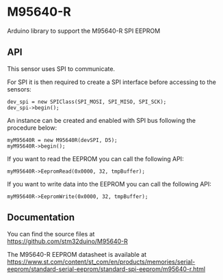 # M95640-R
Arduino library to support the M95640-R SPI EEPROM

## API

This sensor uses SPI to communicate.

For SPI it is then required to create a SPI interface before accessing to the sensors:  

    dev_spi = new SPIClass(SPI_MOSI, SPI_MISO, SPI_SCK);  
    dev_spi->begin();

An instance can be created and enabled with SPI bus following the procedure below:  

    myM95640R = new M95640R(devSPI, D5);
    myM95640R->begin();

If you want to read the EEPROM you can call the following API:

    myM95640R->EepromRead(0x0000, 32, tmpBuffer);

If you want to write data into the EEPROM you can call the following API:

    myM95640R->EepromWrite(0x0000, 32, tmpBuffer);

## Documentation

You can find the source files at  
https://github.com/stm32duino/M95640-R

The M95640-R EEPROM datasheet is available at  
https://www.st.com/content/st_com/en/products/memories/serial-eeprom/standard-serial-eeprom/standard-spi-eeprom/m95640-r.html
